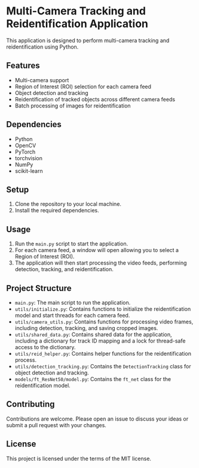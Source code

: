 # Multi-Camera Tracking and Reidentification Application

This application is designed to perform multi-camera tracking and reidentification using Python.

## Features

- Multi-camera support
- Region of Interest (ROI) selection for each camera feed
- Object detection and tracking
- Reidentification of tracked objects across different camera feeds
- Batch processing of images for reidentification

## Dependencies

- Python
- OpenCV
- PyTorch
- torchvision
- NumPy
- scikit-learn

## Setup

1. Clone the repository to your local machine.
2. Install the required dependencies.

## Usage

1. Run the `main.py` script to start the application.
2. For each camera feed, a window will open allowing you to select a Region of Interest (ROI).
3. The application will then start processing the video feeds, performing detection, tracking, and reidentification.

## Project Structure

- `main.py`: The main script to run the application.
- `utils/initialize.py`: Contains functions to initialize the reidentification model and start threads for each camera feed.
- `utils/camera_utils.py`: Contains functions for processing video frames, including detection, tracking, and saving cropped images.
- `utils/shared_data.py`: Contains shared data for the application, including a dictionary for track ID mapping and a lock for thread-safe access to the dictionary.
- `utils/reid_helper.py`: Contains helper functions for the reidentification process.
- `utils/detection_tracking.py`: Contains the `DetectionTracking` class for object detection and tracking.
- `models/ft_ResNet50/model.py`: Contains the `ft_net` class for the reidentification model.

## Contributing

Contributions are welcome. Please open an issue to discuss your ideas or submit a pull request with your changes.

## License

This project is licensed under the terms of the MIT license.
